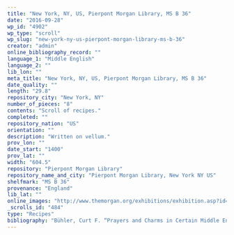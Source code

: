 ```yaml
---
title: "New York, NY, US, Pierpont Morgan Library, MS B 36"
date: "2016-09-28"
wp_id: "4902"
wp_type: "scroll"
wp_slug: "new-york-ny-us-pierpont-morgan-library-ms-b-36"
creator: "admin"
online_bibliography_record: ""
language_1: "Middle English"
language_2: ""
lib_lon: ""
meta_title: "New York, NY, US, Pierpont Morgan Library, MS B 36"
date_quality: ""
length: "29.8"
repository_city: "New York, NY"
number_of_pieces: "8"
contents: "Scroll of recipes."
completed: ""
repository_nation: "US"
orientation: ""
description: "Written on vellum."
prov_lon: ""
date_start: "1400"
prov_lat: ""
width: "604.5"
repository: "Pierpont Morgan Library"
repository_name_and_city: "Pierpont Morgan Library, New York NY US"
shelfmark: "MS B 36"
provenance: "England"
lib_lat: ""
online_images: "http://www.themorgan.org/exhibitions/exhibition.asp?id=77"
_scrolls_id: "484"
type: "Recipes"
bibliography: "Bühler, Curt F. “Prayers and Charms in Certain Middle English Scrolls.” Speculum 39, no. 2 (1964): 270–78. n. 5."
---
```



